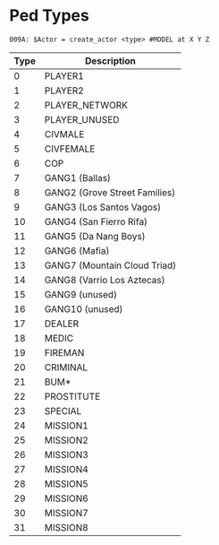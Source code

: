 # Ped Types

```
009A: $Actor = create_actor <type> #MODEL at X Y Z 
```

| Type | Description                   |
| ---- | ----------------------------- |
| 0    | PLAYER1                       |
| 1    | PLAYER2                       |
| 2    | PLAYER_NETWORK                |
| 3    | PLAYER_UNUSED                 |
| 4    | CIVMALE                       |
| 5    | CIVFEMALE                     |
| 6    | COP                           |
| 7    | GANG1 (Ballas)                |
| 8    | GANG2 (Grove Street Families) |
| 9    | GANG3 (Los Santos Vagos)      |
| 10   | GANG4 (San Fierro Rifa)       |
| 11   | GANG5 (Da Nang Boys)          |
| 12   | GANG6 (Mafia)                 |
| 13   | GANG7 (Mountain Cloud Triad)  |
| 14   | GANG8 (Varrio Los Aztecas)    |
| 15   | GANG9 (unused)                |
| 16   | GANG10 (unused)               |
| 17   | DEALER                        |
| 18   | MEDIC                         |
| 19   | FIREMAN                       |
| 20   | CRIMINAL                      |
| 21   | BUM\*                         |
| 22   | PROSTITUTE                    |
| 23   | SPECIAL                       |
| 24   | MISSION1                      |
| 25   | MISSION2                      |
| 26   | MISSION3                      |
| 27   | MISSION4                      |
| 28   | MISSION5                      |
| 29   | MISSION6                      |
| 30   | MISSION7                      |
| 31   | MISSION8                      |
